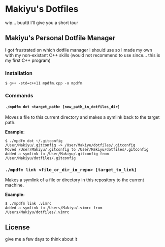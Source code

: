 # Makiyu's Dotfiles

wip... buuttt I'll give you a short tour

## Makiyu's Personal Dotfile Manager

I got frustrated on which dotfile manager I should use so I made my own with my non-existant C++ skills (would not recommend to use since... this is my first C++ program)

### Installation


```
$ g++ -std=c++11 mpdfm.cpp -o mpdfm
```

### Commands

#### `./mpdfm dot <target_path> [new_path_in_dotfiles_dir]`

Moves a file to this current directory and makes a symlink back to the target path.

__Example:__
```
$ ./mpdfm dot ~/.gitconfig
/User/Makiyu/.gitconfig -> /User/Makiyu/dotfiles/.gitconfig
Moved /User/Makiyu/.gitconfig to /User/Makiyu/dotfiles/.gitconfig
Added a symlink to /User/Makiyu/.gitconfig from /User/Makiyu/dotfiles/.gitconfig
```

### `./mpdfm link <file_or_dir_in_repo> [target_to_link]`

Makes a symlink of a file or directory in this repository to the current machine.

__Example:__
```
$ ./mpdfm link .vimrc
Added a symlink to /Users/Makiyu/.vimrc from /Users/Makiyu/dotfiles/.vimrc
```

## License

give me a few days to think about it
